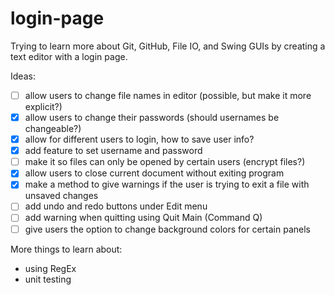 # login-page
Trying to learn more about Git, GitHub, File IO, and Swing GUIs by creating a text editor with a login page.

Ideas:
- [ ] allow users to change file names in editor (possible, but make it more explicit?)
- [X] allow users to change their passwords (should usernames be changeable?)
- [X] allow for different users to login, how to save user info?
- [X] add feature to set username and password
- [ ] make it so files can only be opened by certain users (encrypt files?)
- [X] allow users to close current document without exiting program
- [X] make a method to give warnings if the user is trying to exit a file with unsaved changes
- [ ] add undo and redo buttons under Edit menu
- [ ] add warning when quitting using Quit Main (Command Q)
- [ ] give users the option to change background colors for certain panels

More things to learn about:
- using RegEx
- unit testing
